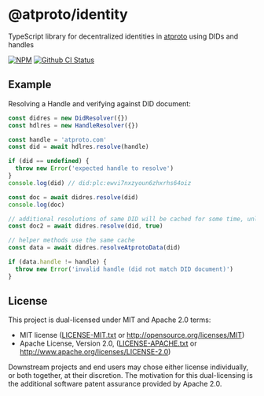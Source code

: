# @atproto/identity

TypeScript library for decentralized identities in [atproto](https://atproto.com) using DIDs and handles

[![NPM](https://img.shields.io/npm/v/@atproto/identity)](https://www.npmjs.com/package/@atproto/identity)
[![Github CI Status](https://github.com/bluesky-social/atproto/actions/workflows/repo.yaml/badge.svg)](https://github.com/bluesky-social/atproto/actions/workflows/repo.yaml)

## Example

Resolving a Handle and verifying against DID document:

```typescript
const didres = new DidResolver({})
const hdlres = new HandleResolver({})

const handle = 'atproto.com'
const did = await hdlres.resolve(handle)

if (did == undefined) {
  throw new Error('expected handle to resolve')
}
console.log(did) // did:plc:ewvi7nxzyoun6zhxrhs64oiz

const doc = await didres.resolve(did)
console.log(doc)

// additional resolutions of same DID will be cached for some time, unless forceRefresh flag is used
const doc2 = await didres.resolve(did, true)

// helper methods use the same cache
const data = await didres.resolveAtprotoData(did)

if (data.handle != handle) {
  throw new Error('invalid handle (did not match DID document)')
}
```

## License

This project is dual-licensed under MIT and Apache 2.0 terms:

- MIT license ([LICENSE-MIT.txt](https://github.com/bluesky-social/atproto/blob/main/LICENSE-MIT.txt) or http://opensource.org/licenses/MIT)
- Apache License, Version 2.0, ([LICENSE-APACHE.txt](https://github.com/bluesky-social/atproto/blob/main/LICENSE-APACHE.txt) or http://www.apache.org/licenses/LICENSE-2.0)

Downstream projects and end users may chose either license individually, or both together, at their discretion. The motivation for this dual-licensing is the additional software patent assurance provided by Apache 2.0.
